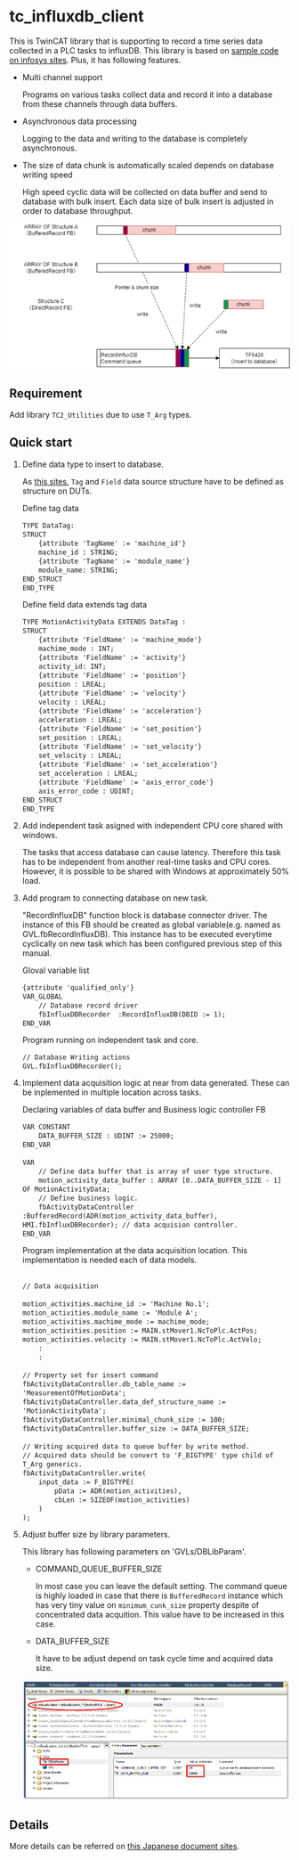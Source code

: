 # tc_influxdb_client

This is TwinCAT library that is supporting to record a time series data collected in a PLC tasks to influxDB. This library is based on [sample code on infosys sites](https://infosys.beckhoff.com/content/1033/tf6420_tc3_database_server/8117583755.html?id=5199556541044360835). Plus, it has following features.

* Multi channel support

    Programs on various tasks collect data and record it into a database from these channels through data buffers.

* Asynchronous data processing

    Logging to the data and writing to the database is completely asynchronous.

* The size of data chunk is automatically scaled depends on database writing speed

    High speed cyclic data will be collected on data buffer and send to database with bulk insert. Each data size of bulk insert is adjusted in order to database throughput.

![](_assets/tsdb_library_feature.png)

## Requirement

Add library `TC2_Utilities` due to use `T_Arg` types.

## Quick start


1. Define data type to insert to database.

    As [this sites](https://infosys.beckhoff.com/content/1033/tf6420_tc3_database_server/8117583755.html?id=5199556541044360835), `Tag` and `Field` data source structure have to be defined as structure on DUTs.


    Define tag data
    ```{code-block} pascal
    TYPE DataTag:
    STRUCT
        {attribute 'TagName' := 'machine_id'}
        machine_id : STRING;
        {attribute 'TagName' := 'module_name'}
        module_name: STRING;
    END_STRUCT
    END_TYPE
    ```

    Define field data extends tag data
    ```{code-block} pascal
    TYPE MotionActivityData EXTENDS DataTag :
    STRUCT
        {attribute 'FieldName' := 'machine_mode'}
        machime_mode : INT;
        {attribute 'FieldName' := 'activity'}
        activity_id: INT;
        {attribute 'FieldName' := 'position'}
        position : LREAL;
        {attribute 'FieldName' := 'velocity'}
        velocity : LREAL;
        {attribute 'FieldName' := 'acceleration'}
        acceleration : LREAL;
        {attribute 'FieldName' := 'set_position'}
        set_position : LREAL;
        {attribute 'FieldName' := 'set_velocity'}
        set_velocity : LREAL;
        {attribute 'FieldName' := 'set_acceleration'}
        set_acceleration : LREAL;
        {attribute 'FieldName' := 'axis_error_code'}
        axis_error_code : UDINT;
    END_STRUCT
    END_TYPE
    ```

2. Add independent task asigned with independent CPU core shared with windows. 

    The tasks that access database can cause latency. Therefore this task has to be independent from another real-time tasks and CPU cores. However, it is possible to be shared with Windows at approximately 50% load.

3. Add program to connecting database on new task.

    "RecordInfluxDB" function block is database connector driver. The instance of this FB should be created as global variable(e.g. named as GVL.fbRecordInfluxDB). This instance has to be executed everytime cyclically on new task which has been configured previous step of this manual.

    Gloval variable list
    ```{code-block} pascal
    {attribute 'qualified_only'}
    VAR_GLOBAL
        // Database record driver
        fbInfluxDBRecorder	:RecordInfluxDB(DBID := 1);
    END_VAR
    ```

    Program running on independent task and core.
    ```{code-block} pascal
    // Database Writing actions
    GVL.fbInfluxDBRecorder();
    ```

4. Implement data acquisition logic at near from data generated. These can be inplemented in multiple location across tasks.

    Declaring variables of data buffer and Business logic controller FB
    ```{code-block}
    VAR CONSTANT
        DATA_BUFFER_SIZE : UDINT := 25000;
    END_VAR

    VAR
        // Define data buffer that is array of user type structure.
        motion_activity_data_buffer	: ARRAY [0..DATA_BUFFER_SIZE - 1] OF MotionActivityData;
        // Define business logic.
        fbActivityDataController	:BufferedRecord(ADR(motion_activity_data_buffer), HMI.fbInfluxDBRecorder); // data acquision controller.
    END_VAR
    ```

    Program implementation at the data acquisition location. This implementation is needed each of data models.

    ```{code-block}

    // Data acquisition

    motion_activities.machine_id := 'Machine No.1';
    motion_activities.module_name := 'Module A';
    motion_activities.machime_mode := machime_mode;
    motion_activities.position := MAIN.stMover1.NcToPlc.ActPos;
    motion_activities.velocity := MAIN.stMover1.NcToPlc.ActVelo;
        :
        :

    // Property set for insert command    
    fbActivityDataController.db_table_name := 'MeasurementOfMotionData';
    fbActivityDataController.data_def_structure_name := 'MotionActivityData';
    fbActivityDataController.minimal_chunk_size := 100;
    fbActivityDataController.buffer_size := DATA_BUFFER_SIZE;

    // Writing acquired data to queue buffer by write method.
    // Acquired data should be convert to 'F_BIGTYPE' type child of T_Arg generics.
    fbActivityDataController.write(
        input_data := F_BIGTYPE(
            pData := ADR(motion_activities),
            cbLen := SIZEOF(motion_activities)
        )
    );
    ```
5. Adjust buffer size by library parameters.

    This library has following parameters on 'GVLs/DBLibParam'.

    * COMMAND_QUEUE_BUFFER_SIZE

        In most case you can leave the default setting. The command queue is highly loaded in case that there is `BufferedRecord` instance which has very tiny value on `minimum_cunk_size` property despite of concentrated data acquition. This value have to be increased in this case.

    * DATA_BUFFER_SIZE

        It have to be adjust depend on task cycle time and acquired data size.

    ![](_assets/2023-12-10-10-20-34.png)

## Details

More details can be referred on [this Japanese document sites](https://beckhoff-jp.github.io/TwinCATHowTo/influxdb/index.html).
